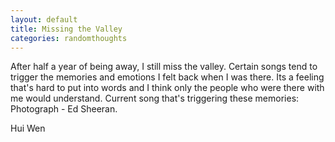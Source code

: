 ```yaml
---
layout: default 
title: Missing the Valley
categories: randomthoughts
--- 
```


After half a year of being away, I still miss the valley. Certain songs tend to trigger the memories and emotions I felt back when I was there. Its a feeling that's hard to put into words and I think only the people who were there with me would understand. Current song that's triggering these memories: Photograph - Ed Sheeran.

Hui Wen
